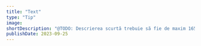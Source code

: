 ```yaml
---
title: "Text"
type: "Tip"
image:
shortDescription: "@TODO: Descrierea scurtă trebuie să fie de maxim 165 caractere"
publishDate: 2023-09-25
---
```

